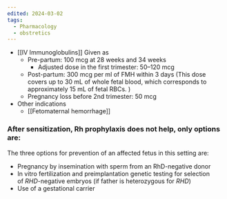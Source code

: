 ```yaml
---
edited: 2024-03-02
tags:
  - Pharmacology
  - obstretics
---
```


  - [[IV Immunoglobulins]] Given as
	- Pre-partum: 100 mcg at 28 weeks and 34 weeks
		- Adjusted dose in the first trimester: 50–120 mcg 
	- Post-partum: 300 mcg per ml of FMH within 3 days (This dose covers up to 30 mL of whole fetal blood, which corresponds to approximately 15 mL of fetal RBCs. )
	- Pregnancy loss before 2nd trimester: 50 mcg 
- Other indications 
	- [[Fetomaternal hemorrhage]] 

### After sensitization, Rh prophylaxis does not help, only options are:
The three options for prevention of an affected fetus in this setting are:
- Pregnancy by insemination with sperm from an RhD-negative donor
- In vitro fertilization and preimplantation genetic testing for selection of _RHD_-negative embryos (if father is heterozygous for _RHD_)
- Use of a gestational carrier